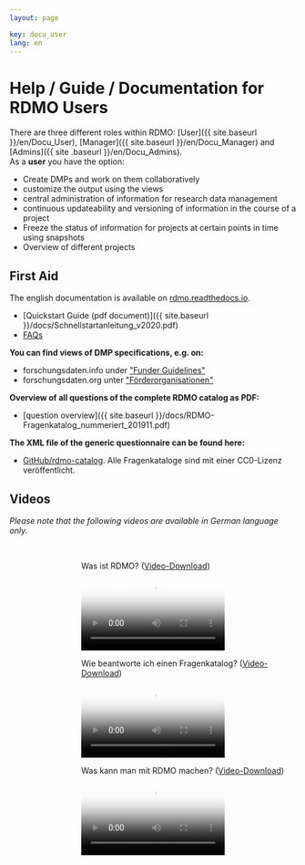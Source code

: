 ```yaml
---
layout: page

key: docu_user
lang: en
---
```


# Help / Guide / Documentation for RDMO Users

There are three different roles within RDMO: [User]({{ site.baseurl }}/en/Docu_User), [Manager]({{ site.baseurl }}/en/Docu_Manager) and [Admins]({{ site .baseurl }}/en/Docu_Admins).<br/>
As a <b>user</b> you have the option:

* Create DMPs and work on them collaboratively
* customize the output using the views
* central administration of information for research data management
* continuous updateability and versioning of information in the course of a project
* Freeze the status of information for projects at certain points in time using snapshots
* Overview of different projects

## First Aid

The english documentation is available on [rdmo.readthedocs.io](http://rdmo.readthedocs.io/en/latest).

* [Quickstart Guide (pdf document)]({{ site.baseurl }}/docs/Schnellstartanleitung_v2020.pdf)
* [FAQs](http://www.forschungsdaten.org/index.php/FAQs)

<b>You can find views of DMP specifications, e.g. on:</b>
* forschungsdaten.info under ["Funder Guidelines"](https://forschungsdaten.info/praxis-kompakt/english-pages/funder-guidelines/)
* forschungsdaten.org unter ["Förderorganisationen"](https://www.forschungsdaten.org/index.php/F%C3%B6rderorganisationen)

<b>Overview of all questions of the complete RDMO catalog as PDF:</b>

* [question overview]({{ site.baseurl }}/docs/RDMO-Fragenkatalog_nummeriert_201911.pdf)

<b>The XML file of the generic questionnaire can be found here:</b>
* [GitHub/rdmo-catalog](https://github.com/rdmorganiser/rdmo-catalog). Alle Fragenkataloge sind mit einer CC0-Lizenz veröffentlicht.


## Videos
*Please note that the following videos are available in German language only.*

<br>
<p style="margin-left:25%;">Was ist RDMO? (<a href="{{ site.baseurl }}/img/promo/videos/was-ist-rdmo_v4.mp4">Video-Download</a>)</p>
<video poster="{{ site.baseurl}}/img/promo/videos/was-ist-rdmo_frame.jpg" controls="controls" style="width: 50%; margin-left:25%;">
<source src="{{ site.baseurl}}/img/promo/videos/was-ist-rdmo_v4.mp4" type="video/mp4">Your browser does not support the video tag.</video>

<br>
<p style="margin-left:25%;">Wie beantworte ich einen Fragenkatalog? (<a href="{{ site.baseurl }}/img/promo/videos/fragenkatalog_v2.mp4">Video-Download</a>)</p>
<video poster="{{ site.baseurl}}/img/promo/videos/fragenkatalog_frame.jpg" controls="controls" style="width: 50%; margin-left:25%;">
<source src="{{ site.baseurl}}/img/promo/videos/fragenkatalog_v2.mp4">Your browser does not support the video tag.</video>

<br>
<p style="margin-left:25%;">Was kann man mit RDMO machen? (<a href="{{ site.baseurl }}/img/promo/videos/rdmo-erklaert_v4.mp4">Video-Download</a>)</p>
<video poster="{{ site.baseurl}}/img/promo/videos/rdmo-erklaert_frame.jpg" controls="controls" style="width: 50%; margin-left:25%;">
<source src="{{ site.baseurl}}/img/promo/videos/rdmo-erklaert_v4.mp4" type="video/mp4">Your browser does not support the video tag.</video>



